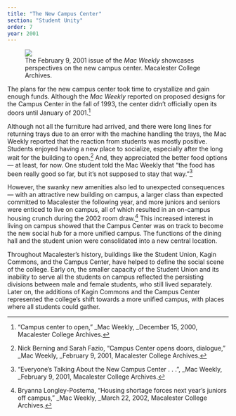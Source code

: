 ```yaml
---
title: "The New Campus Center"
section: "Student Unity"
order: 7
year: 2001
---
```


<figure>
   <img src="/mac-history/images/cc-backpage.jpg">
   <figcaption>
     The February 9, 2001 issue of the <i>Mac Weekly</i> showcases perspectives on the new campus center. Macalester College Archives.
   </figcaption>
</figure>

The plans for the new campus center took time to crystallize and gain enough funds. Although the _Mac Weekly_ reported on proposed designs for the Campus Center in the fall of 1993, the center didn’t officially open its doors until January of 2001.[^1]

 Although not all the furniture had arrived, and there were long lines for returning trays due to an error with the machine handling the trays, the Mac Weekly reported that the reaction from students was mostly positive. Students enjoyed having a new place to socialize, especially after the long wait for the building to open.[^2] And, they appreciated the better food options— at least, for now. One student told the Mac Weekly that “the food has been really good so far, but it’s not supposed to stay that way.”[^3]

However, the swanky new amenities also led to unexpected consequences— with an attractive new building on campus, a larger class than expected committed to Macalester the following year, and more juniors and seniors were enticed to live on campus, all of which resulted in an on-campus housing crunch during the 2002 room draw.[^4] This increased interest in living on campus showed that the Campus Center was on track to become the new social hub for a more unified campus. The functions of the dining hall and the student union were consolidated into a new central location. 

Throughout Macalester’s history, buildings like the Student Union, Kagin Commons, and the Campus Center, have helped to define the social scene of the college. Early on, the smaller capacity of the Student Union and its inability to serve all the students on campus reflected the persisting divisions between male and female students, who still lived separately. Later on, the additions of Kagin Commons and the Campus Center represented the college’s shift towards a more unified campus, with places where all students could gather. 


[^1]:
     “Campus center to open,” _Mac Weekly, _December 15, 2000, Macalester College Archives.

[^2]:
    Nick Berning and Sarah Fazio, “Campus Center opens doors, dialogue,” _Mac Weekly, _February 9, 2001, Macalester College Archives.

[^3]:
    “Everyone’s Talking About the New Campus Center . . .”, _Mac Weekly, _February 9, 2001, Macalester College Archives.

[^4]:
     Bryanna Longley-Postema, “Housing shortage forces next year’s juniors off campus,” _Mac Weekly, _March 22, 2002, Macalester College Archives.
